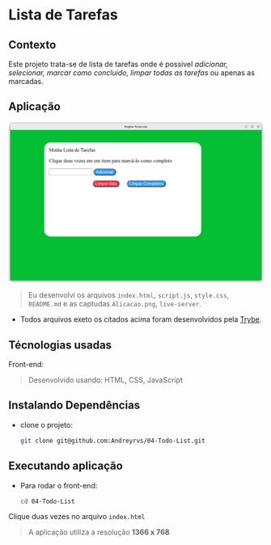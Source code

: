 # Lista de Tarefas

## Contexto

Este projeto trata-se de lista de tarefas onde é possivel *adicionar, selecionar, marcar como concluido, limpar todas as tarefas* ou apenas as marcadas.

## Aplicação

![aplicação todo list](./Aplicacao.png)

> Eu desenvolvi os arquivos `index.html`, `script.js`, `style.css`, `README.md` e as captudas `Alicacao.png`, `live-server`.

- Todos arquivos exeto os citados acima foram desenvolvidos pela [Trybe](https://www.betrybe.com/).

## Técnologias usadas

Front-end:
> Desenvolvido usando: HTML, CSS, JavaScript

## Instalando Dependências

- clone o projeto:

  ```bash
  git clone git@github.com:Andreyrvs/04-Todo-List.git
  ```

## Executando aplicação

- Para rodar o front-end:

  ```bash
  cd 04-Todo-List
  ```

Clique duas vezes no arquivo `index.html`

> A aplicação utiliza a resolução **1366 x 768**
